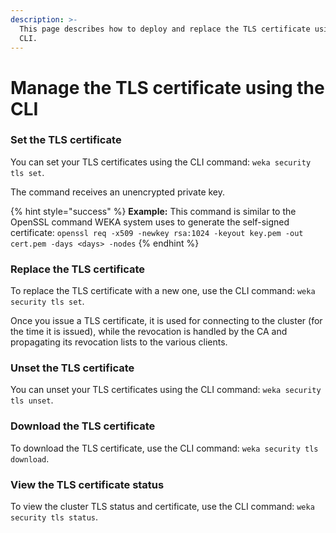 ```yaml
---
description: >-
  This page describes how to deploy and replace the TLS certificate using the
  CLI.
---
```


# Manage the TLS certificate using the CLI

### Set the TLS certificate

You can set your TLS certificates using the CLI command: `weka security tls set`.

The command receives an unencrypted private key.

{% hint style="success" %}
**Example:** This command is similar to the OpenSSL command WEKA system uses to generate the self-signed certificate: `openssl req -x509 -newkey rsa:1024 -keyout key.pem -out cert.pem -days <days> -nodes`
{% endhint %}

### Replace the TLS certificate

To replace the TLS certificate with a new one, use the CLI command: `weka security tls set`.

Once you issue a TLS certificate, it is used for connecting to the cluster (for the time it is issued), while the revocation is handled by the CA and propagating its revocation lists to the various clients.

### Unset the TLS certificate

You can unset your TLS certificates using the CLI command: `weka security tls unset`.

### Download the TLS certificate

To download the TLS certificate, use the CLI command: `weka security tls download`.

### View the TLS certificate status

To view the cluster TLS status and certificate, use the CLI command: `weka security tls status`.
